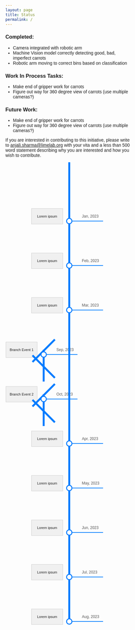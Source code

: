 ```yaml
---
layout: page
title: Status
permalink: /
---
```


### Completed:
- Camera integrated with robotic arm
- Machine Vision model correctly detecting good, bad, imperfect carrots
- Robotic arm moving to correct bins based on classification

### Work In Process Tasks:
- Make end of gripper work for carrots
- Figure out way for 360 degree view of carrots (use multiple cameras?)

### Future Work:
- Make end of gripper work for carrots
- Figure out way for 360 degree view of carrots (use multiple cameras?)

If you are interested in contributing to this initiative, please write to anjali.sharma@limelab.org with your vita and a less than 500 word statement describing why you are interested and how you wish to contribute.

<!-- Timeline section starts here -->
<div class="timeline">
    <!-- Event 1 -->
    <div class="timeline-event">
        <div class="textbox">Lorem ipsum</div>
        <div class="date">Jan, 2023</div>
        <div class="circle">
            <a href="https://youtu.be/nLxlBb88Mvs?feature=shared" target="_blank" class="tooltip">
                YouTube Video
                <div class="tooltip-box">
                    <iframe src="https://www.youtube.com/embed/nLxlBb88Mvs" frameborder="0" allow="autoplay; encrypted-media" allowfullscreen></iframe>
                </div>
            </a>
            <div class="horizontal-line"></div>
        </div>
    </div>
    <!-- Event 2 -->
    <div class="timeline-event">
        <div class="textbox">Lorem ipsum</div>
        <div class="date">Feb, 2023</div>
        <div class="circle">
            <a href="https://youtu.be/nLxlBb88Mvs?feature=shared" target="_blank" class="tooltip">
                Vid2
                <div class="tooltip-box">
                    <iframe src="https://www.youtube.com/embed/nLxlBb88Mvs" frameborder="0" allow="autoplay; encrypted-media" allowfullscreen></iframe>
                </div>
            </a>
            <div class="horizontal-line"></div>
        </div>
    </div>
    <!-- Event 3 -->
    <div class="timeline-event">
        <div class="textbox">Lorem ipsum</div>
        <div class="date">Mar, 2023</div>
        <div class="circle">
            <a href="https://youtu.be/nLxlBb88Mvs?feature=shared" target="_blank" class="tooltip">
                Vid3
                <div class="tooltip-box">
                    <iframe src="https://www.youtube.com/embed/nLxlBb88Mvs" frameborder="0" allow="autoplay; encrypted-media" allowfullscreen></iframe>
                </div>
            </a>
            <div class="horizontal-line"></div>
        </div>
    </div>
    <!-- Branch Event 1 -->
    <div class="timeline-event branch">
        <div class="textbox">Branch Event 1</div>
        <div class="date">Sep, 2023</div>
        <div class="circle">
            <a href="#" class="tooltip">
                Branch Event 1 Tooltip
                <div class="tooltip-box">
                    <!-- Tooltip content -->
                </div>
            </a>
            <div class="horizontal-line"></div>
        </div>
        <div class="branch-line-top"></div>
        <div class="branch-line-vertical"></div>
        <div class="branch-line-bottom"></div>
    </div>
    <!-- Branch Event 2 -->
    <div class="timeline-event branch">
        <div class="textbox">Branch Event 2</div>
        <div class="date">Oct, 2023</div>
        <div class="circle">
            <a href="#" class="tooltip">
                Branch Event 2 Tooltip
                <div class="tooltip-box">
                    <!-- Tooltip content -->
                </div>
            </a>
            <div class="horizontal-line"></div>
        </div>
        <div class="branch-line-top"></div>
        <div class="branch-line-vertical"></div>
        <div class="branch-line-bottom"></div>
    </div>
    <!-- Event 4 -->
    <div class="timeline-event">
        <div class="textbox">Lorem ipsum</div>
        <div class="date">Apr, 2023</div>
        <div class="circle">
            <a href="https://youtu.be/nLxlBb88Mvs?feature=shared" target="_blank" class="tooltip">
                Vid4
                <div class="tooltip-box">
                    <iframe src="https://www.youtube.com/embed/nLxlBb88Mvs" frameborder="0" allow="autoplay; encrypted-media" allowfullscreen></iframe>
                </div>
            </a>
            <div class="horizontal-line"></div>
        </div>
    </div>
    <!-- Event 5 -->
    <div class="timeline-event">
        <div class="textbox">Lorem ipsum</div>
        <div class="date">May, 2023</div>
        <div class="circle">
            <a href="https://youtu.be/nLxlBb88Mvs?feature=shared" target="_blank" class="tooltip">
                Vid5
                <div class="tooltip-box">
                    <iframe src="https://www.youtube.com/embed/nLxlBb88Mvs" frameborder="0" allow="autoplay; encrypted-media" allowfullscreen></iframe>
                </div>
            </a>
            <div class="horizontal-line"></div>
        </div>
    </div>
    <!-- Event 6 -->
    <div class="timeline-event">
        <div class="textbox">Lorem ipsum</div>
        <div class="date">Jun, 2023</div>
        <div class="circle">
            <a href="https://youtu.be/nLxlBb88Mvs?feature=shared" target="_blank" class="tooltip">
                Vid6
                <div class="tooltip-box">
                    <iframe src="https://www.youtube.com/embed/nLxlBb88Mvs" frameborder="0" allow="autoplay; encrypted-media" allowfullscreen></iframe>
                </div>
            </a>
            <div class="horizontal-line"></div>
        </div>
    </div>
    <!-- Event 7 -->
    <div class="timeline-event">
        <div class="textbox">Lorem ipsum</div>
        <div class="date">Jul, 2023</div>
        <div class="circle">
            <a href="https://youtu.be/nLxlBb88Mvs?feature=shared" target="_blank" class="tooltip">
                Vid7
                <div class="tooltip-box">
                    <iframe src="https://www.youtube.com/embed/nLxlBb88Mvs" frameborder="0" allow="autoplay; encrypted-media" allowfullscreen></iframe>
                </div>
            </a>
            <div class="horizontal-line"></div>
        </div>
    </div>
    <!-- Event 8 -->
    <div class="timeline-event">
        <div class="textbox">Lorem ipsum</div>
        <div class="date">Aug, 2023</div>
        <div class="circle">
            <a href="https://youtu.be/nLxlBb88Mvs?feature=shared" target="_blank" class="tooltip">
                Vid8
                <div class="tooltip-box">
                    <iframe src="https://www.youtube.com/embed/nLxlBb88Mvs" frameborder="0" allow="autoplay; encrypted-media" allowfullscreen></iframe>
                </div>
            </a>
            <div class="horizontal-line"></div>
        </div>
    </div>
</div>

<!-- CSS styles for the timeline -->
<style>
    * {
        box-sizing: border-box;
    }

    body {
        font-family: Arial, sans-serif;
    }

    .timeline {
        position: relative;
        max-width: 800px;
        margin: 0 auto;
        padding-top: 40px;
    }

    /* Create the vertical line */
    .timeline::after {
        content: '';
        position: absolute;
        width: 6px;
        background-color: #007bff;
        top: 0;
        bottom: 0;
        left: 50%;
        margin-left: -3px;
    }

    .timeline-event {
        display: flex;
        align-items: center;
        margin: 120px 0; /* Double the space between events */
        position: relative;
    }

    .timeline-event.branch {
        margin-right: 40%; /* Position the branch on the left side */
    }

    .textbox {
        width: 100px;
        height: 50px; /* Update height to 50px */
        background-color: #f0f0f0;
        border: 1px solid #ccc;
        font-size: 11px;
        display: flex;
        align-items: center;
        justify-content: center;
        position: absolute;
        right: calc(50% + 20px); /* Position to the left of the circle with a 20px gap */
    }

    .date {
        position: absolute;
        left: calc(50% + 40px); /* Position to the right of the circle with a 20px gap */
        font-size: 12px;
        color: #555;
    }

    /* Add circles for the timeline events */
    .circle {
        position: relative;
        top: 15px;
        left: 50%;
        transform: translateX(-50%);
        width: 20px;
        height: 20px;
        background-color: white;
        border: 3px solid #007bff;
        border-radius: 50%;
        z-index: 1;
    }

    .circle a {
        display: block;
        width: 100%;
        height: 100%;
        text-decoration: none;
        color: transparent; /* Hide the link text */
    }

    .circle a:hover {
        background-color: #007bff;
    }

    /* Tooltip box for the circle links */
    .tooltip-box {
        position: absolute;
        top: 50%;
        left: 100%;
        transform: translate(3px, -50%);
        width: 600px; /* Previous value: 300px */
        height: 400px; /* Previous value: 200px */
        background-color: #007bff;
        color: white;
        border-radius: 3px;
        display: none;
        z-index: 2;
    }

    .tooltip-box iframe {
        width: 100%;
        height: 100%;
        border: none;
    }

    .circle:hover .tooltip-box {
        display: block;
    }

    /* Horizontal line connecting the bubble to the tooltip */
    .horizontal-line {
        position: absolute;
        top: 50%;
        left: 100%;
        width: 100px;
        height: 2px;
        background-color: #007bff;
        transform: translateY(-50%);
    }

    /* Styles for the branch line */
    .timeline-event.branch .horizontal-line {
        top: 50%;
        right: 100%;
        transform: translateY(-50%);
    }

    .branch-line-top {
        position: absolute;
        width: 100px; /* Adjusted width to ensure it connects */
        height: 6px;
        background-color: #007bff;
        top: 50%;
        left: calc(50% - 50px);
        transform: rotate(-45deg);
    }

    .branch-line-vertical {
        position: absolute;
        width: 6px;
        height: 100px; /* Adjusted height to connect properly */
        background-color: #007bff;
        top: 50%;
        left: calc(50% - 3px); /* Center the vertical line */
    }

    .branch-line-bottom {
        position: absolute;
        width: 100px; /* Adjusted width to ensure it connects */
        height: 6px;
        background-color: #007bff;
        top: calc(50% + 50px); /* Adjusted position to connect properly */
        left: calc(50% - 50px);
        transform: rotate(45deg);
    }
</style>

